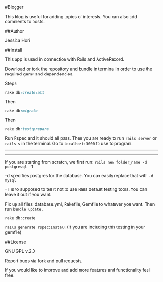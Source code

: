 #Blogger 

This blog is useful for adding topics of interests. You can also add comments to posts. 

##Author

Jessica Hori


##Install

This app is used in connection with Rails and ActiveRecord.

Download or fork the repository and bundle in terminal in order to use the required gems and dependencies.

Steps:


```ruby
rake db:create:all
```


Then:


```ruby
rake db:migrate
```


Then:

```ruby
rake db:test:prepare
```

Run Rspec and it should all pass. Then you are ready to run ```rails server```
 or ```rails s``` in the terminal.  Go to ```localhost:3000```  to use to program.

----------------------
----------------------

If you are starting from scratch, we first run: ```rails new folder_name -d postgresql -T ```

-d specifies postgres for the database. You can easily replace that with ```-d mysql ```

-T is to supposed to tell it not to use Rails default testing tools. You can leave it out if you want.

Fix up all files, database.yml, Rakefile,  Gemfile to whatever you want. Then run ```bundle update.```

```rake db:create```

```rails generate rspec:install```  (If you are including this testing in your gemfile)


##License

GNU GPL v.2.0

Report bugs via fork and pull requests.

If you would like to improve and add more features and functionality feel free.